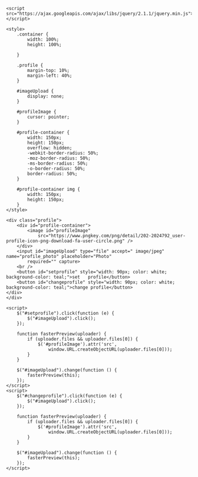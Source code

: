 <!DOCTYPE html>
<html lang="en">

<head>
    <meta charset="UTF-8">
    <meta http-equiv="X-UA-Compatible" content="IE=edge">

    <script src="https://ajax.googleapis.com/ajax/libs/jquery/2.1.1/jquery.min.js"></script>

    <style>
        .container {
            width: 100%;
            height: 100%;

        }

        .profile {
            margin-top: 10%;
            margin-left: 40%;
        }

        #imageUpload {
            display: none;
        }

        #profileImage {
            cursor: pointer;
        }

        #profile-container {
            width: 150px;
            height: 150px;
            overflow: hidden;
            -webkit-border-radius: 50%;
            -moz-border-radius: 50%;
            -ms-border-radius: 50%;
            -o-border-radius: 50%;
            border-radius: 50%;
        }

        #profile-container img {
            width: 150px;
            height: 150px;
        }
    </style>
</head>

<body>


    <div class="profile">
        <div id="profile-container">
            <image id="profileImage"
                src="https://www.pngkey.com/png/detail/202-2024792_user-profile-icon-png-download-fa-user-circle.png" />
        </div>
        <input id="imageUpload" type="file" accept=" image/jpeg" name="profile_photo" placeholder="Photo"
            required="" capture>
        <br />
        <button id="setprofile" style="width: 90px; color: white; background-color: teal;">set   profile</button>
        <button id="changeprofile" style="width: 90px; color: white; background-color: teal;">change profile</button>
    </div>
    </div>

    <script>
        $("#setprofile").click(function (e) {
            $("#imageUpload").click();
        });

        function fasterPreview(uploader) {
            if (uploader.files && uploader.files[0]) {
                $('#profileImage').attr('src',
                    window.URL.createObjectURL(uploader.files[0]));
            }
        }

        $("#imageUpload").change(function () {
            fasterPreview(this);
        });
    </script>
    <script>
        $("#changeprofile").click(function (e) {
            $("#imageUpload").click();
        });

        function fasterPreview(uploader) {
            if (uploader.files && uploader.files[0]) {
                $('#profileImage').attr('src',
                    window.URL.createObjectURL(uploader.files[0]));
            }
        }

        $("#imageUpload").change(function () {
            fasterPreview(this);
        });
    </script>
</body>

</html>
